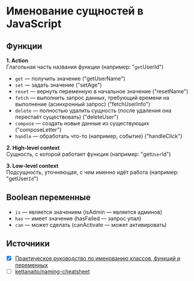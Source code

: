 # Именование сущностей в JavaScript

## Функции
**1. Action**<br/>
Глагольная часть названия функции (например: "`get`UserId")
- `get` — получить значение ("getUserName")
- `set` — задать значение ("setAge")
- `reset` — вернуть переменную в начальное значение ("resetName")
- `fetch` — выполнить запрос данных, требующий времени на выполнение (асинхронный запрос) ("fetchUserInfo")
- `delete` — полностью удалить сущность (после удаления она перестаёт существовать) ("deleteUser")
- `compose` — создать новые данные из существующих ("composeLetter")
- `handle` — обработать что-то (например, событие) ("handleClick")

**2. High-level context**<br/>
Сущность, с которой работает функция (например: "get`User`Id")

**3. Low-level context**<br/>
Подсущность, уточняющая, с чем именно идёт работа (например: "getUser`Id`")


## Boolean переменные
- `is` — является значением (isAdmin — является админов)
- `has` — имеет значение (hasFailed — запрос упал)
- `can` — может сделать (canActivate — может активировать)


## Источники
- [x] [Практическое руководство по именованию классов, функций и переменных](https://habr.com/ru/post/558874)
- [ ] [kettanaito/naming-cheatsheet](https://github.com/kettanaito/naming-cheatsheet)
